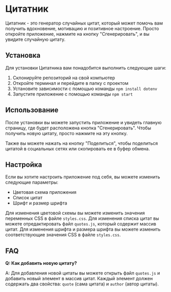 # Цитатник

Цитатник - это генератор случайных цитат, который может помочь вам получить вдохновение, мотивацию и позитивное настроение. Просто откройте приложение, нажмите на кнопку "Сгенерировать", и вы увидите случайную цитату.

## Установка

Для установки Цитатника вам понадобится выполнить следующие шаги:

1.  Склонируйте репозиторий на свой компьютер
2.  Откройте терминал и перейдите в папку с проектом
3.  Установите зависимости с помощью команды `npm install dotenv`
4.  Запустите приложение с помощью команды `npm start`

## Использование

После установки вы можете запустить приложение и увидеть главную страницу, где будет расположена кнопка "Сгенерировать". Чтобы получить новую цитату, просто нажмите на эту кнопку.

Также вы можете нажать на кнопку "Поделиться", чтобы поделиться цитатой в социальных сетях или скопировать ее в буфер обмена.

## Настройка

Если вы хотите настроить приложение под себя, вы можете изменить следующие параметры:

-   Цветовая схема приложения
-   Список цитат
-   Шрифт и размер шрифта

Для изменения цветовой схемы вы можете изменить значения переменных CSS в файле `styles.css`. Для изменения списка цитат вы можете отредактировать файл `quotes.js`, который содержит массив цитат. Для изменения шрифта и размера шрифта вы можете изменить соответствующие значения CSS в файле `styles.css`.

## FAQ

**Q: Как добавить новую цитату?**

A: Для добавления новой цитаты вы можете открыть файл `quotes.js` и добавить новый элемент в массив цитат. Каждый элемент должен содержать два свойства: `quote` (сама цитата) и `author` (автор цитаты).
